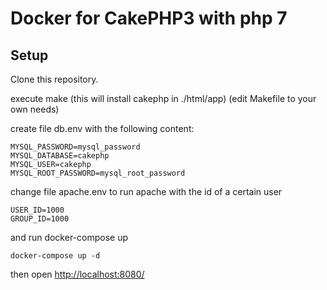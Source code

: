 # Docker for CakePHP3 with php 7

## Setup

Clone this repository.

execute make (this will install cakephp in ./html/app)
(edit Makefile to your own needs)

create file db.env with the following content:
```
MYSQL_PASSWORD=mysql_password
MYSQL_DATABASE=cakephp
MYSQL_USER=cakephp
MYSQL_ROOT_PASSWORD=mysql_root_password
```

change file apache.env to run apache with the id of a certain user
```
USER_ID=1000
GROUP_ID=1000
```

and run docker-compose up

```
docker-compose up -d
```

then open [http://localhost:8080/](http://localhost:8080/)


